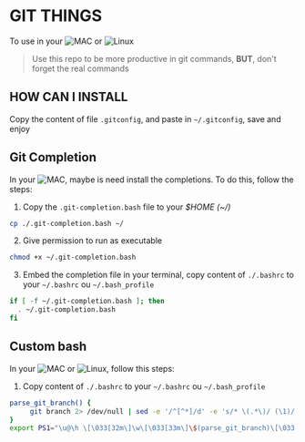 # GIT THINGS

To use in your ![MAC](https://www.iconsdb.com/icons/download/gray/mac-os-16.png) or ![Linux](https://www.iconsdb.com/icons/download/gray/linux-16.png)

> Use this repo to be more productive in git commands,
> **BUT**, don't forget the real commands

## HOW CAN I INSTALL
Copy the content of file `.gitconfig`, and paste in `~/.gitconfig`, save and enjoy

## Git Completion
In your ![MAC](https://www.iconsdb.com/icons/download/gray/mac-os-16.png), maybe is need install the completions. To do this, follow the steps:

1. Copy the `.git-completion.bash` file to your _$HOME (~/)_

```bash
cp ./.git-completion.bash ~/
```
2. Give permission to run as executable
```bash
chmod +x ~/.git-completion.bash
```
3. Embed the completion file in your terminal, copy content of `./.bashrc` to your `~/.bashrc` ou `~/.bash_profile`
```bash
if [ -f ~/.git-completion.bash ]; then
  . ~/.git-completion.bash
fi
```

## Custom bash

In your ![MAC](https://www.iconsdb.com/icons/download/gray/mac-os-16.png) or ![Linux](https://www.iconsdb.com/icons/download/gray/linux-16.png), follow this steps:

1. Copy content of `./.bashrc` to your `~/.bashrc` ou `~/.bash_profile`
```bash
parse_git_branch() {
     git branch 2> /dev/null | sed -e '/^[^*]/d' -e 's/* \(.*\)/ (\1)/'
}
export PS1="\u@\h \[\033[32m\]\w\[\033[33m\]\$(parse_git_branch)\[\033[00m\]\n$ "
```